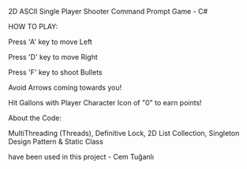 2D ASCII Single Player Shooter Command Prompt Game - C#

HOW TO PLAY:

Press 'A' key to move Left

Press 'D' key to move Right

Press 'F' key to shoot Bullets

Avoid Arrows coming towards you!

Hit Gallons with Player Character Icon of "0" to earn points!

About the Code:

MultiThreading (Threads),
Definitive Lock,
2D List Collection,
Singleton Design Pattern &
Static Class

have been used in this project - Cem Tuğanlı
